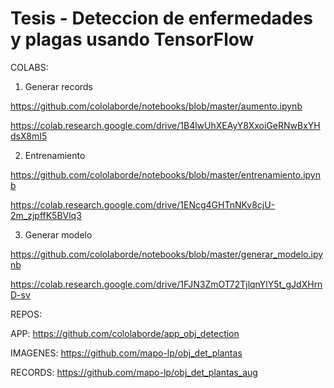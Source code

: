 # Tesis - Deteccion de enfermedades y plagas usando TensorFlow

COLABS:

1. Generar records

https://github.com/cololaborde/notebooks/blob/master/aumento.ipynb

https://colab.research.google.com/drive/1B4lwUhXEAyY8XxoiGeRNwBxYHdsX8mI5

2. Entrenamiento

https://github.com/cololaborde/notebooks/blob/master/entrenamiento.ipynb

https://colab.research.google.com/drive/1ENcg4GHTnNKv8cjU-2m_zjpffK5BVlq3

3. Generar modelo

https://github.com/cololaborde/notebooks/blob/master/generar_modelo.ipynb

https://colab.research.google.com/drive/1FJN3ZmOT72TjlqnYlY5t_gJdXHrnD-sv

REPOS:

APP: https://github.com/cololaborde/app_obj_detection

IMAGENES: https://github.com/mapo-lp/obj_det_plantas

RECORDS: https://github.com/mapo-lp/obj_det_plantas_aug
